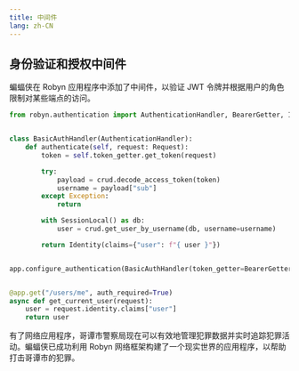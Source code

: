 ```yaml
---
title: 中间件
lang: zh-CN
---
```


## 身份验证和授权中间件

蝙蝠侠在 Robyn 应用程序中添加了中间件，以验证 JWT 令牌并根据用户的角色限制对某些端点的访问。

```py
from robyn.authentication import AuthenticationHandler, BearerGetter, Identity


class BasicAuthHandler(AuthenticationHandler):
    def authenticate(self, request: Request):
        token = self.token_getter.get_token(request)

        try:
            payload = crud.decode_access_token(token)
            username = payload["sub"]
        except Exception:
            return

        with SessionLocal() as db:
            user = crud.get_user_by_username(db, username=username)

        return Identity(claims={"user": f"{ user }"})


app.configure_authentication(BasicAuthHandler(token_getter=BearerGetter()))


@app.get("/users/me", auth_required=True)
async def get_current_user(request):
    user = request.identity.claims["user"]
    return user
```

有了网络应用程序，哥谭市警察局现在可以有效地管理犯罪数据并实时追踪犯罪活动。蝙蝠侠已成功利用 Robyn 网络框架构建了一个现实世界的应用程序，以帮助打击哥谭市的犯罪。
